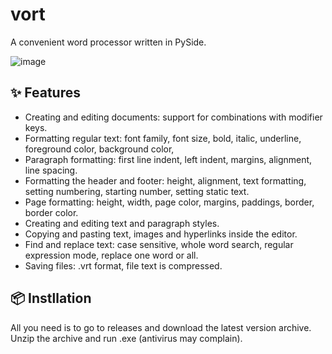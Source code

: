 # vort

A convenient word processor written in PySide.

![image](https://github.com/user-attachments/assets/e878d7fc-8822-4638-b318-f68c1d37dc51)

## ✨ Features

- Creating and editing documents: support for combinations with modifier keys.
- Formatting regular text: font family, font size, bold, italic, underline, foreground color, background color,
- Paragraph formatting: first line indent, left indent, margins, alignment, line spacing.
- Formatting the header and footer: height, alignment, text formatting, setting numbering, starting number, setting static text.
- Page formatting: height, width, page color, margins, paddings, border, border color.
- Creating and editing text and paragraph styles.
- Copying and pasting text, images and hyperlinks inside the editor.
- Find and replace text: case sensitive, whole word search, regular expression mode, replace one word or all.
- Saving files: .vrt format, file text is compressed.

## 📦 Instllation

All you need is to go to releases and download the latest version archive. Unzip the archive and run .exe (antivirus may complain).

